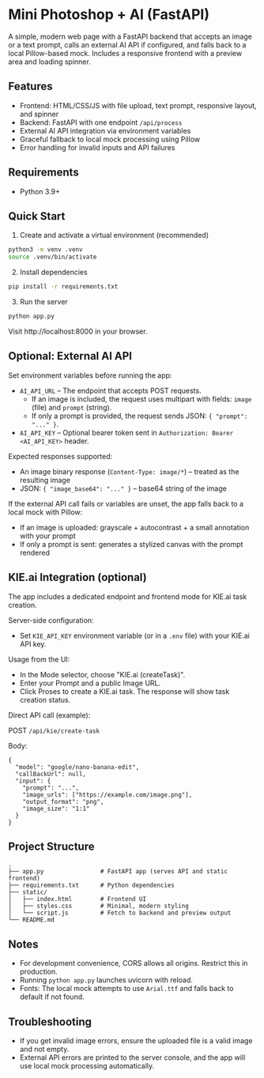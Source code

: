 # Mini Photoshop + AI (FastAPI)

A simple, modern web page with a FastAPI backend that accepts an image or a text prompt, calls an external AI API if configured, and falls back to a local Pillow-based mock. Includes a responsive frontend with a preview area and loading spinner.

## Features

- Frontend: HTML/CSS/JS with file upload, text prompt, responsive layout, and spinner
- Backend: FastAPI with one endpoint `/api/process`
- External AI API integration via environment variables
- Graceful fallback to local mock processing using Pillow
- Error handling for invalid inputs and API failures

## Requirements

- Python 3.9+

## Quick Start

1. Create and activate a virtual environment (recommended)

```bash
python3 -m venv .venv
source .venv/bin/activate
```

2. Install dependencies

```bash
pip install -r requirements.txt
```

3. Run the server

```bash
python app.py
```

Visit http://localhost:8000 in your browser.

## Optional: External AI API

Set environment variables before running the app:

- `AI_API_URL` – The endpoint that accepts POST requests.
  - If an image is included, the request uses multipart with fields: `image` (file) and `prompt` (string).
  - If only a prompt is provided, the request sends JSON: `{ "prompt": "..." }`.
- `AI_API_KEY` – Optional bearer token sent in `Authorization: Bearer <AI_API_KEY>` header.

Expected responses supported:

- An image binary response (`Content-Type: image/*`) – treated as the resulting image
- JSON: `{ "image_base64": "..." }` – base64 string of the image

If the external API call fails or variables are unset, the app falls back to a local mock with Pillow:

- If an image is uploaded: grayscale + autocontrast + a small annotation with your prompt
- If only a prompt is sent: generates a stylized canvas with the prompt rendered

## KIE.ai Integration (optional)

The app includes a dedicated endpoint and frontend mode for KIE.ai task creation.

Server-side configuration:

- Set `KIE_API_KEY` environment variable (or in a `.env` file) with your KIE.ai API key.

Usage from the UI:

- In the Mode selector, choose "KIE.ai (createTask)".
- Enter your Prompt and a public Image URL.
- Click Proses to create a KIE.ai task. The response will show task creation status.

Direct API call (example):

POST `/api/kie/create-task`

Body:

```
{
  "model": "google/nano-banana-edit",
  "callBackUrl": null,
  "input": {
    "prompt": "...",
    "image_urls": ["https://example.com/image.png"],
    "output_format": "png",
    "image_size": "1:1"
  }
}
```

## Project Structure

```
.
├── app.py                # FastAPI app (serves API and static frontend)
├── requirements.txt      # Python dependencies
├── static/
│   ├── index.html        # Frontend UI
│   ├── styles.css        # Minimal, modern styling
│   └── script.js         # Fetch to backend and preview output
└── README.md
```

## Notes

- For development convenience, CORS allows all origins. Restrict this in production.
- Running `python app.py` launches uvicorn with reload.
- Fonts: The local mock attempts to use `Arial.ttf` and falls back to default if not found.

## Troubleshooting

- If you get invalid image errors, ensure the uploaded file is a valid image and not empty.
- External API errors are printed to the server console, and the app will use local mock processing automatically.
